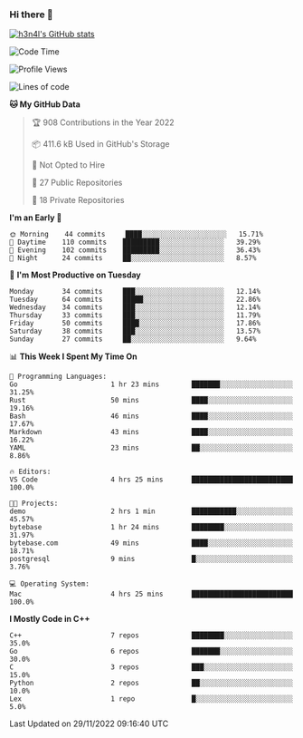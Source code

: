 ### Hi there 👋

[![h3n4l's GitHub stats](https://github-readme-stats.vercel.app/api?username=h3n4l&count_private=true&show_icons=true&theme=radical)](https://github.com/h3n4l/github-readme-stats)

<!--START_SECTION:waka-->
![Code Time](http://img.shields.io/badge/Code%20Time-776%20hrs%208%20mins-blue)

![Profile Views](http://img.shields.io/badge/Profile%20Views-0-blue)

![Lines of code](https://img.shields.io/badge/From%20Hello%20World%20I%27ve%20Written-44%20Thousand%20lines%20of%20code-blue)

**🐱 My GitHub Data** 

> 🏆 908 Contributions in the Year 2022
 > 
> 📦 411.6 kB Used in GitHub's Storage 
 > 
> 🚫 Not Opted to Hire
 > 
> 📜 27 Public Repositories 
 > 
> 🔑 18 Private Repositories  
 > 
**I'm an Early 🐤** 

```text
🌞 Morning    44 commits     ████░░░░░░░░░░░░░░░░░░░░░   15.71% 
🌆 Daytime    110 commits    █████████░░░░░░░░░░░░░░░░   39.29% 
🌃 Evening    102 commits    █████████░░░░░░░░░░░░░░░░   36.43% 
🌙 Night      24 commits     ██░░░░░░░░░░░░░░░░░░░░░░░   8.57%

```
📅 **I'm Most Productive on Tuesday** 

```text
Monday       34 commits     ███░░░░░░░░░░░░░░░░░░░░░░   12.14% 
Tuesday      64 commits     █████░░░░░░░░░░░░░░░░░░░░   22.86% 
Wednesday    34 commits     ███░░░░░░░░░░░░░░░░░░░░░░   12.14% 
Thursday     33 commits     ███░░░░░░░░░░░░░░░░░░░░░░   11.79% 
Friday       50 commits     ████░░░░░░░░░░░░░░░░░░░░░   17.86% 
Saturday     38 commits     ███░░░░░░░░░░░░░░░░░░░░░░   13.57% 
Sunday       27 commits     ██░░░░░░░░░░░░░░░░░░░░░░░   9.64%

```


📊 **This Week I Spent My Time On** 

```text
💬 Programming Languages: 
Go                       1 hr 23 mins        ███████░░░░░░░░░░░░░░░░░░   31.25% 
Rust                     50 mins             ████░░░░░░░░░░░░░░░░░░░░░   19.16% 
Bash                     46 mins             ████░░░░░░░░░░░░░░░░░░░░░   17.67% 
Markdown                 43 mins             ████░░░░░░░░░░░░░░░░░░░░░   16.22% 
YAML                     23 mins             ██░░░░░░░░░░░░░░░░░░░░░░░   8.86%

🔥 Editors: 
VS Code                  4 hrs 25 mins       █████████████████████████   100.0%

🐱‍💻 Projects: 
demo                     2 hrs 1 min         ███████████░░░░░░░░░░░░░░   45.57% 
bytebase                 1 hr 24 mins        ████████░░░░░░░░░░░░░░░░░   31.97% 
bytebase.com             49 mins             ████░░░░░░░░░░░░░░░░░░░░░   18.71% 
postgresql               9 mins              █░░░░░░░░░░░░░░░░░░░░░░░░   3.76%

💻 Operating System: 
Mac                      4 hrs 25 mins       █████████████████████████   100.0%

```

**I Mostly Code in C++** 

```text
C++                      7 repos             ████████░░░░░░░░░░░░░░░░░   35.0% 
Go                       6 repos             ███████░░░░░░░░░░░░░░░░░░   30.0% 
C                        3 repos             ███░░░░░░░░░░░░░░░░░░░░░░   15.0% 
Python                   2 repos             ██░░░░░░░░░░░░░░░░░░░░░░░   10.0% 
Lex                      1 repo              █░░░░░░░░░░░░░░░░░░░░░░░░   5.0%

```



 Last Updated on 29/11/2022 09:16:40 UTC
<!--END_SECTION:waka-->

